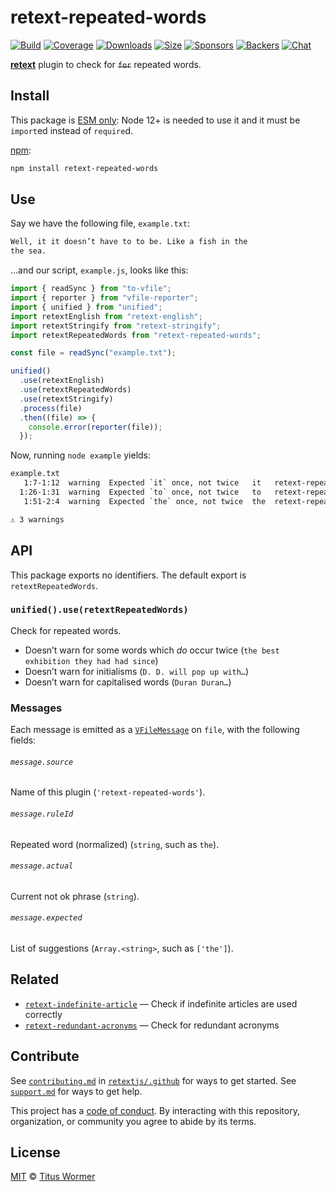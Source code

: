 # retext-repeated-words

[![Build][build-badge]][build] [![Coverage][coverage-badge]][coverage]
[![Downloads][downloads-badge]][downloads] [![Size][size-badge]][size]
[![Sponsors][sponsors-badge]][collective]
[![Backers][backers-badge]][collective] [![Chat][chat-badge]][chat]

[**retext**][retext] plugin to check for ~~`for`~~ repeated words.

## Install

This package is
[ESM only](https://gist.github.com/sindresorhus/a39789f98801d908bbc7ff3ecc99d99c):
Node 12+ is needed to use it and it must be `import`ed instead of `require`d.

[npm][npm]:

```sh
npm install retext-repeated-words
```

## Use

Say we have the following file, `example.txt`:

```txt
Well, it it doesn’t have to to be. Like a fish in the
the sea.
```

…and our script, `example.js`, looks like this:

```js
import { readSync } from "to-vfile";
import { reporter } from "vfile-reporter";
import { unified } from "unified";
import retextEnglish from "retext-english";
import retextStringify from "retext-stringify";
import retextRepeatedWords from "retext-repeated-words";

const file = readSync("example.txt");

unified()
  .use(retextEnglish)
  .use(retextRepeatedWords)
  .use(retextStringify)
  .process(file)
  .then((file) => {
    console.error(reporter(file));
  });
```

Now, running `node example` yields:

```txt
example.txt
   1:7-1:12  warning  Expected `it` once, not twice   it   retext-repeated-words
  1:26-1:31  warning  Expected `to` once, not twice   to   retext-repeated-words
   1:51-2:4  warning  Expected `the` once, not twice  the  retext-repeated-words

⚠ 3 warnings
```

## API

This package exports no identifiers. The default export is
`retextRepeatedWords`.

### `unified().use(retextRepeatedWords)`

Check for repeated words.

- Doesn’t warn for some words which _do_ occur twice
  (`the best exhibition they had had since`)
- Doesn’t warn for initialisms (`D. D. will pop up with…`)
- Doesn’t warn for capitalised words (`Duran Duran…`)

### Messages

Each message is emitted as a [`VFileMessage`][message] on `file`, with the
following fields:

###### `message.source`

Name of this plugin (`'retext-repeated-words'`).

###### `message.ruleId`

Repeated word (normalized) (`string`, such as `the`).

###### `message.actual`

Current not ok phrase (`string`).

###### `message.expected`

List of suggestions (`Array.<string>`, such as `['the']`).

## Related

- [`retext-indefinite-article`](https://github.com/retextjs/retext-indefinite-article)
  — Check if indefinite articles are used correctly
- [`retext-redundant-acronyms`](https://github.com/retextjs/retext-redundant-acronyms)
  — Check for redundant acronyms

## Contribute

See [`contributing.md`][contributing] in [`retextjs/.github`][health] for ways
to get started. See [`support.md`][support] for ways to get help.

This project has a [code of conduct][coc]. By interacting with this repository,
organization, or community you agree to abide by its terms.

## License

[MIT][license] © [Titus Wormer][author]

<!-- Definitions -->

[build-badge]: https://github.com/retextjs/retext-repeated-words/workflows/main/badge.svg
[build]: https://github.com/retextjs/retext-repeated-words/actions
[coverage-badge]: https://img.shields.io/codecov/c/github/retextjs/retext-repeated-words.svg
[coverage]: https://codecov.io/github/retextjs/retext-repeated-words
[downloads-badge]: https://img.shields.io/npm/dm/retext-repeated-words.svg
[downloads]: https://www.npmjs.com/package/retext-repeated-words
[size-badge]: https://img.shields.io/bundlephobia/minzip/retext-repeated-words.svg
[size]: https://bundlephobia.com/result?p=retext-repeated-words
[sponsors-badge]: https://opencollective.com/unified/sponsors/badge.svg
[backers-badge]: https://opencollective.com/unified/backers/badge.svg
[collective]: https://opencollective.com/unified
[chat-badge]: https://img.shields.io/badge/chat-discussions-success.svg
[chat]: https://github.com/retextjs/retext/discussions
[npm]: https://docs.npmjs.com/cli/install
[health]: https://github.com/retextjs/.github
[contributing]: https://github.com/retextjs/.github/blob/HEAD/contributing.md
[support]: https://github.com/retextjs/.github/blob/HEAD/support.md
[coc]: https://github.com/retextjs/.github/blob/HEAD/code-of-conduct.md
[license]: license
[author]: https://wooorm.com
[retext]: https://github.com/retextjs/retext
[message]: https://github.com/vfile/vfile-message
